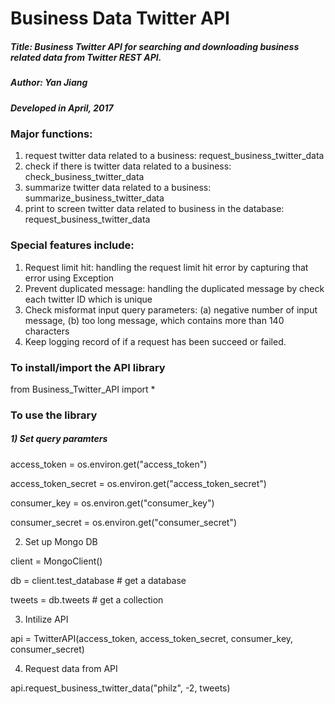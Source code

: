 # Business Data Twitter API


##### Title: Business Twitter API for searching and downloading business related data from Twitter REST API.

##### Author: Yan Jiang

##### Developed in April, 2017


### Major functions:
1) request twitter data related to a business: request_business_twitter_data
2) check if there is twitter data related to a business: check_business_twitter_data
3) summarize twitter data related to a business: summarize_business_twitter_data
4) print to screen twitter data related to business in the database: request_business_twitter_data


### Special features include: 
1) Request limit hit: handling the request limit hit error by capturing that error using Exception 
2) Prevent duplicated message: handling the duplicated message by check each twitter ID which is unique
3) Check misformat input query parameters: (a) negative number of input message, (b) too long message, which contains more than 140 characters
4) Keep logging record of if a request has been succeed or failed. 


### To install/import the API library

from Business_Twitter_API import *

### To use the library

##### 1) Set query paramters 

access_token = os.environ.get("access_token")

access_token_secret = os.environ.get("access_token_secret")

consumer_key = os.environ.get("consumer_key")

consumer_secret = os.environ.get("consumer_secret")


2) Set up Mongo DB 

client = MongoClient()

db = client.test_database  # get a database
    
tweets = db.tweets         # get a collection


3) Intilize API

api = TwitterAPI(access_token, access_token_secret, consumer_key, consumer_secret)    


4) Request data from API
    
api.request_business_twitter_data("philz", -2, tweets)
